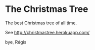 The Christmas Tree
==================

The best Christmas tree of all time.

See http://christmastree.herokuapp.com/

bye,
Régis
